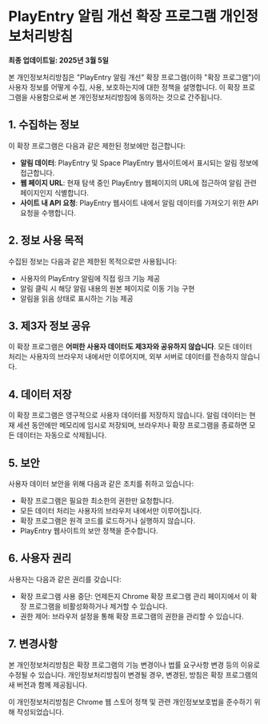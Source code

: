 # PlayEntry 알림 개선 확장 프로그램 개인정보처리방침

**최종 업데이트일: 2025년 3월 5일**

본 개인정보처리방침은 "PlayEntry 알림 개선" 확장 프로그램(이하 "확장 프로그램")이 사용자 정보를 어떻게 수집, 사용, 보호하는지에 대한 정책을 설명합니다. 이 확장 프로그램을 사용함으로써 본 개인정보처리방침에 동의하는 것으로 간주됩니다.

## 1. 수집하는 정보

이 확장 프로그램은 다음과 같은 제한된 정보에만 접근합니다:

- **알림 데이터**: PlayEntry 및 Space PlayEntry 웹사이트에서 표시되는 알림 정보에 접근합니다.
- **웹 페이지 URL**: 현재 탐색 중인 PlayEntry 웹페이지의 URL에 접근하여 알림 관련 페이지인지 식별합니다.
- **사이트 내 API 요청**: PlayEntry 웹사이트 내에서 알림 데이터를 가져오기 위한 API 요청을 수행합니다.

## 2. 정보 사용 목적

수집된 정보는 다음과 같은 제한된 목적으로만 사용됩니다:

- 사용자의 PlayEntry 알림에 직접 링크 기능 제공
- 알림 클릭 시 해당 알림 내용의 원본 페이지로 이동 기능 구현
- 알림을 읽음 상태로 표시하는 기능 제공

## 3. 제3자 정보 공유

이 확장 프로그램은 **어떠한 사용자 데이터도 제3자와 공유하지 않습니다**. 모든 데이터 처리는 사용자의 브라우저 내에서만 이루어지며, 외부 서버로 데이터를 전송하지 않습니다.

## 4. 데이터 저장

이 확장 프로그램은 영구적으로 사용자 데이터를 저장하지 않습니다. 알림 데이터는 현재 세션 동안에만 메모리에 임시로 저장되며, 브라우저나 확장 프로그램을 종료하면 모든 데이터는 자동으로 삭제됩니다.

## 5. 보안

사용자 데이터 보안을 위해 다음과 같은 조치를 취하고 있습니다:

- 확장 프로그램은 필요한 최소한의 권한만 요청합니다.
- 모든 데이터 처리는 사용자의 브라우저 내에서만 이루어집니다.
- 확장 프로그램은 원격 코드를 로드하거나 실행하지 않습니다.
- PlayEntry 웹사이트의 보안 정책을 준수합니다.

## 6. 사용자 권리

사용자는 다음과 같은 권리를 갖습니다:

- 확장 프로그램 사용 중단: 언제든지 Chrome 확장 프로그램 관리 페이지에서 이 확장 프로그램을 비활성화하거나 제거할 수 있습니다.
- 권한 제어: 브라우저 설정을 통해 확장 프로그램의 권한을 관리할 수 있습니다.

## 7. 변경사항

본 개인정보처리방침은 확장 프로그램의 기능 변경이나 법률 요구사항 변경 등의 이유로 수정될 수 있습니다. 개인정보처리방침이 변경될 경우, 변경된, 방침은 확장 프로그램의 새 버전과 함께 제공됩니다.

이 개인정보처리방침은 Chrome 웹 스토어 정책 및 관련 개인정보보호법을 준수하기 위해 작성되었습니다.
